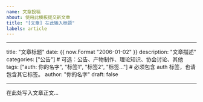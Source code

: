 ```yaml
---
name: 文章投稿
about: 使用此模板提交新文章
title: "[文章] 在此输入标题"
labels: article
---
```


<!--
请按照以下格式填写文章内容。
请不要修改 "---" 标记和字段名称。
只需修改引号内的内容和正文部分。
注意：在“---”范围中，请使用英文标点符号（: , " 等），请留意一些标点和空格，如author: "你的名字"，请不要写成author：你的名字

详细规范与格式请参考：https://chemuasso-cn.github.io/posts/announcement/getting-started/
-->

---

title: "文章标题"
date: {{ now.Format "2006-01-02" }}
description: "文章描述"
categories: ["公告"] # 可选：公告、产物制作、理论知识、协会讨论、其他
tags: ["auth: 你的名字", "标签1", "标签2", "标签..."] # 必须包含 auth 标签，也请包含其它标签。
author: "你的名字"
draft: false

---

在此处写入文章正文...

<!--
支持 Markdown 格式：
- 使用 # 表示标题
- 使用 ** ** 表示粗体
- 使用 * * 表示斜体
- 使用 ``` ``` 表示代码块
- 使用 $ $ 表示公式
- 更多格式请参考：https://www.markdownguide.org/basic-syntax/

markdown每段间应该空一行，如：

✅正确示例：

## 标题

第一行

第二行

❌错误示例：

## 标题
第一行
第二行

-->
